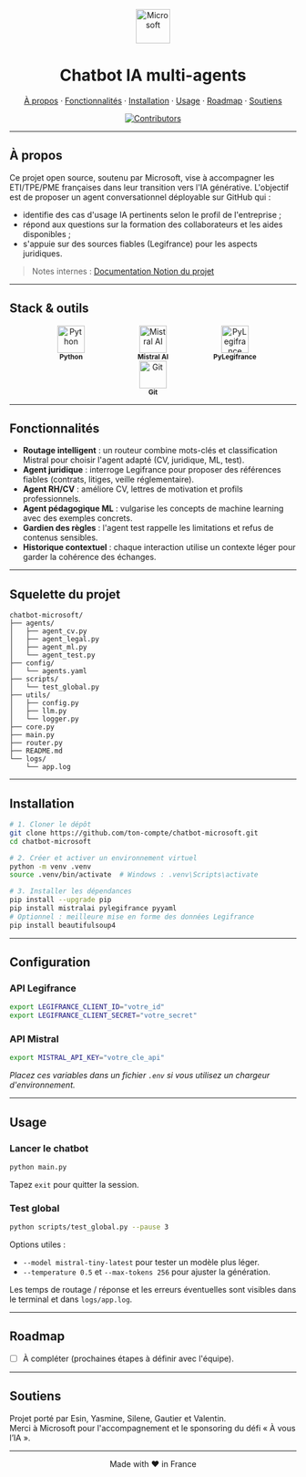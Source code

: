 <p align="center">
  <img src="https://upload.wikimedia.org/wikipedia/commons/4/44/Microsoft_logo.svg" alt="Microsoft" height="60">
</p>

<h1 align="center">Chatbot IA multi-agents</h1>

<p align="center">
  <a href="#a-propos">À propos</a> ·
  <a href="#fonctionnalités">Fonctionnalités</a> ·
  <a href="#installation">Installation</a> ·
  <a href="#usage">Usage</a> ·
  <a href="#roadmap">Roadmap</a> ·
  <a href="#soutiens">Soutiens</a>
</p>

<p align="center">
  <a href="https://github.com/esinbsr/chatbot-microsoft/graphs/contributors">
    <img src="https://img.shields.io/github/contributors/esinbsr/chatbot-microsoft.svg?style=for-the-badge&color=0e75b6" alt="Contributors">
  </a>
</p>

---

## À propos

Ce projet open source, soutenu par Microsoft, vise à accompagner les ETI/TPE/PME françaises dans leur transition vers l'IA générative. L'objectif est de proposer un agent conversationnel déployable sur GitHub qui :

- identifie des cas d'usage IA pertinents selon le profil de l'entreprise ;
- répond aux questions sur la formation des collaborateurs et les aides disponibles ;
- s'appuie sur des sources fiables (Legifrance) pour les aspects juridiques.

> Notes internes : <a href="https://www.notion.so/PROJET-MICROSOFT-A-vous-l-IA-276b73b4f1d480fc91d4e18c799c5c0a#276b73b4f1d480fc91d4e18c799c5c0a" target="_blank" rel="noreferrer">Documentation Notion du projet</a>

---

## Stack & outils

<p align="center">
  <a href="https://www.python.org/" style="text-decoration:none; display:inline-block; width:120px; margin:0 10px;">
    <img src="https://cdn.jsdelivr.net/gh/devicons/devicon/icons/python/python-original.svg" alt="Python" height="48"><br>
    <sub><strong>Python</strong></sub>
  </a>
  <a href="https://mistral.ai/" style="text-decoration:none; display:inline-block; width:120px; margin:0 10px;">
    <img src="https://avatars.githubusercontent.com/u/146620074?s=200&v=4" alt="Mistral AI" height="48"><br>
    <sub><strong>Mistral AI</strong></sub>
  </a>
  <a href="https://pylegifrance.github.io/pylegifrance/" style="text-decoration:none; display:inline-block; width:120px; margin:0 10px;">
    <img src="https://pylegifrance.github.io/pylegifrance/assets/images/logo.svg" alt="PyLegifrance" height="48"><br>
    <sub><strong>PyLegifrance</strong></sub>
  </a>
  <a href="https://git-scm.com/" style="text-decoration:none; display:inline-block; width:120px; margin:0 10px;">
    <img src="https://cdn.jsdelivr.net/gh/devicons/devicon/icons/git/git-original.svg" alt="Git" height="48"><br>
    <sub><strong>Git</strong></sub>
  </a>
</p>

---

## Fonctionnalités

- **Routage intelligent** : un routeur combine mots-clés et classification Mistral pour choisir l'agent adapté (CV, juridique, ML, test).
- **Agent juridique** : interroge Legifrance pour proposer des références fiables (contrats, litiges, veille réglementaire).
- **Agent RH/CV** : améliore CV, lettres de motivation et profils professionnels.
- **Agent pédagogique ML** : vulgarise les concepts de machine learning avec des exemples concrets.
- **Gardien des règles** : l'agent test rappelle les limitations et refus de contenus sensibles.
- **Historique contextuel** : chaque interaction utilise un contexte léger pour garder la cohérence des échanges.

---

## Squelette du projet

```text
chatbot-microsoft/
├── agents/
│   ├── agent_cv.py
│   ├── agent_legal.py
│   ├── agent_ml.py
│   └── agent_test.py
├── config/
│   └── agents.yaml
├── scripts/
│   └── test_global.py
├── utils/
│   ├── config.py
│   ├── llm.py
│   └── logger.py
├── core.py
├── main.py
├── router.py
├── README.md
└── logs/
    └── app.log
```

---

## Installation

```bash
# 1. Cloner le dépôt
git clone https://github.com/ton-compte/chatbot-microsoft.git
cd chatbot-microsoft

# 2. Créer et activer un environnement virtuel
python -m venv .venv
source .venv/bin/activate  # Windows : .venv\Scripts\activate

# 3. Installer les dépendances
pip install --upgrade pip
pip install mistralai pylegifrance pyyaml
# Optionnel : meilleure mise en forme des données Legifrance
pip install beautifulsoup4
```

---

## Configuration

### API Legifrance
```bash
export LEGIFRANCE_CLIENT_ID="votre_id"
export LEGIFRANCE_CLIENT_SECRET="votre_secret"
```

### API Mistral
```bash
export MISTRAL_API_KEY="votre_cle_api"
```
_Placez ces variables dans un fichier `.env` si vous utilisez un chargeur d'environnement._

---

## Usage

### Lancer le chatbot
```bash
python main.py
```
Tapez `exit` pour quitter la session.

### Test global
```bash
python scripts/test_global.py --pause 3
```
Options utiles :
- `--model mistral-tiny-latest` pour tester un modèle plus léger.
- `--temperature 0.5` et `--max-tokens 256` pour ajuster la génération.

Les temps de routage / réponse et les erreurs éventuelles sont visibles dans le terminal et dans `logs/app.log`.

---

## Roadmap

- [ ] À compléter (prochaines étapes à définir avec l'équipe).

---

## Soutiens

Projet porté par Esin, Yasmine, Silene, Gautier et Valentin.<br>
Merci à Microsoft pour l'accompagnement et le sponsoring du défi « À vous l’IA ».

---

<p align="center">Made with ❤️ in France</p>
